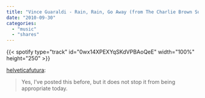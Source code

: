 ```yaml
---
title: "Vince Guaraldi - Rain, Rain, Go Away (from The Charlie Brown Suite)"
date: "2010-09-30"
categories:
  - "music"
  - "shares"
---
```


{{< spotify type="track" id="0wx14XPEXYqSKdVPBAoQeE" width="100%" height="250" >}}

[helveticafutura](http://helveticafutura.tumblr.com/post/1215442781/vince-guaraldi-rain-rain-go-away-from-the):

> Yes, I’ve posted this before, but it does not stop it from being appropriate today.
